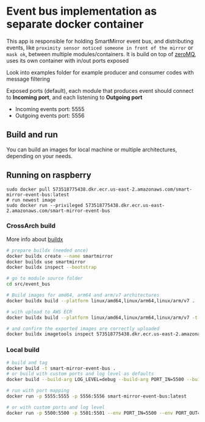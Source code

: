 # Event bus implementation as separate docker container

This app is responsible for holding SmartMirror event bus, and distributing events, like `proximity sensor noticed someone in front of the mirror` or `mask ok`, between multiple modules/containers. It is build on top of [zeroMQ](https://pyzmq.readthedocs.io/en/latest/), uses its own container with in/out ports exposed

Look into examples folder for example producer and consumer codes with message filtering

Exposed ports (default), each module that produces event should connect to **Incoming port**, and each listening to **Outgoing port**
- Incoming events port: 5555
- Outgoing events port: 5556

## Build and run

You can build an images for local machine or multiple architectures, depending on your needs.

## Running on raspberry
```
sudo docker pull 573518775438.dkr.ecr.us-east-2.amazonaws.com/smart-mirror-event-bus:latest
# run newest image
sudo docker run --privileged 573518775438.dkr.ecr.us-east-2.amazonaws.com/smart-mirror-event-bus
```

### CrossArch build
More info about [buildx](https://docs.docker.com/docker-for-mac/multi-arch/)
```sh
# prepare buildx (needed once)
docker buildx create --name smartmirror
docker buildx use smartmirror
docker buildx inspect --bootstrap

# go to module source folder
cd src/event_bus

# Build images for amd64, arm64 and arm/v7 architectures
docker buildx build --platform linux/amd64,linux/arm64,linux/arm/v7 .

# with upload to AWS ECR
docker buildx build --platform linux/amd64,linux/arm64,linux/arm/v7 -t 573518775438.dkr.ecr.us-east-2.amazonaws.com/smart-mirror-event-bus:latest --push .

# and confirm the exported images are correctly uploaded
docker buildx imagetools inspect 573518775438.dkr.ecr.us-east-2.amazonaws.com/smart-mirror-event-bus:latest
```

### Local build
```sh
# build and tag
docker build -t smart-mirror-event-bus .
# or build with custom ports and log level as defaults
docker build --build-arg LOG_LEVEL=debug --build-arg PORT_IN=5500 --build-arg PORT_OUT=5501 -t smart-mirror-event-bus .

# run with port mapping
docker run -p 5555:5555 -p 5556:5556 smart-mirror-event-bus:latest

# or with custom ports and log level
docker run -p 5500:5500 -p 5501:5501 --env PORT_IN=5500 --env PORT_OUT=5501 --env LOG_LEVEL=debug smart-mirror-event-bus:latest
```

